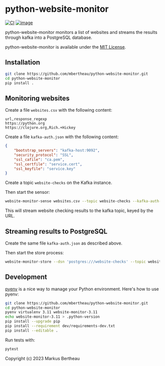 python-website-monitor
======================

[![CI](https://github.com/mbertheau/python-website-monitor/actions/workflows/python.yaml/badge.svg)](https://github.com/mbertheau/python-website-monitor/actions/workflows/python.yaml)
[![image](https://img.shields.io/badge/code%20style-black-000000.svg)](https://github.com/psf/black)

python-website-monitor monitors a list of websites and streams the results
through kafka into a PostgreSQL database.

python-website-monitor is available under the [MIT License](https://github.com/mbertheau/python-website-monitor/blob/main/LICENSE.md).

Installation
------------

``` sh
git clone https://github.com/mbertheau/python-website-monitor.git
cd python-website-monitor
pip install .
```

Monitoring websites
-------------------

Create a file `websites.csv` with the following content:

``` csv
url,response_regexp
https://python.org
https://clojure.org,Rich.+Hickey
```

Create a file `kafka-auth.json` with the following content:

``` json
{
    "bootstrap_servers": "kafka-host:9092",
    "security_protocol": "SSL",
    "ssl_cafile": "ca.pem",
    "ssl_certfile": "service.cert",
    "ssl_keyfile": "service.key"
}
```

Create a topic `website-checks` on the Kafka instance.

Then start the sensor:

``` sh
website-monitor-sense websites.csv --topic website-checks --kafka-auth-file-name kafka-auth.json
```

This will stream website checking results to the kafka topic, keyed by the URL.

Streaming results to PostgreSQL
-------------------------------

Create the same file `kafka-auth.json` as described above.

Then start the store process:

``` sh
website-monitor-store --dsn 'postgres:///website-checks' --topic website-checks --kafka-auth-file-name kafka-auth.json
```

Development
-----------

[pyenv](https://github.com/mbertheau/python-website-monitor.git) is a nice way
to manage your Python environment. Here's how to use pyenv:

``` sh
git clone https://github.com/mbertheau/python-website-monitor.git
cd python-website-monitor
pyenv virtualenv 3.11 website-monitor-3.11
echo website-monitor-3.11 > .python-version
pip install --upgrade pip
pip install --requirement dev/requirements-dev.txt
pip install --editable .
```

Run tests with:

``` sh
pytest

```

Copyright (c) 2023 Markus Bertheau
